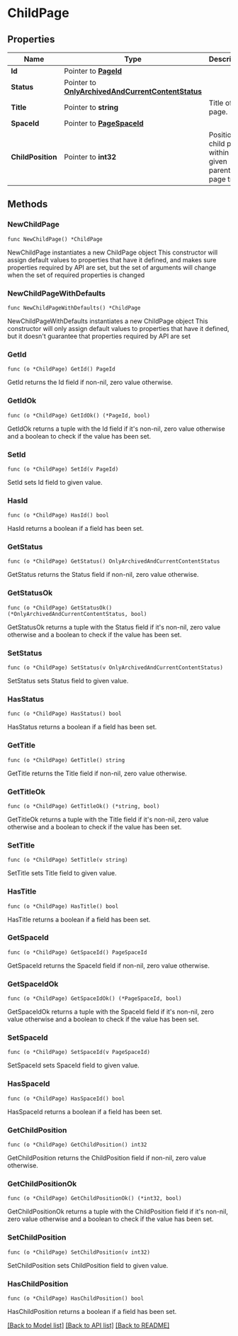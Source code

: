 # ChildPage

## Properties

Name | Type | Description | Notes
------------ | ------------- | ------------- | -------------
**Id** | Pointer to [**PageId**](PageId.md) |  | [optional] 
**Status** | Pointer to [**OnlyArchivedAndCurrentContentStatus**](OnlyArchivedAndCurrentContentStatus.md) |  | [optional] 
**Title** | Pointer to **string** | Title of the page. | [optional] 
**SpaceId** | Pointer to [**PageSpaceId**](PageSpaceId.md) |  | [optional] 
**ChildPosition** | Pointer to **int32** | Position of child page within the given parent page tree. | [optional] 

## Methods

### NewChildPage

`func NewChildPage() *ChildPage`

NewChildPage instantiates a new ChildPage object
This constructor will assign default values to properties that have it defined,
and makes sure properties required by API are set, but the set of arguments
will change when the set of required properties is changed

### NewChildPageWithDefaults

`func NewChildPageWithDefaults() *ChildPage`

NewChildPageWithDefaults instantiates a new ChildPage object
This constructor will only assign default values to properties that have it defined,
but it doesn't guarantee that properties required by API are set

### GetId

`func (o *ChildPage) GetId() PageId`

GetId returns the Id field if non-nil, zero value otherwise.

### GetIdOk

`func (o *ChildPage) GetIdOk() (*PageId, bool)`

GetIdOk returns a tuple with the Id field if it's non-nil, zero value otherwise
and a boolean to check if the value has been set.

### SetId

`func (o *ChildPage) SetId(v PageId)`

SetId sets Id field to given value.

### HasId

`func (o *ChildPage) HasId() bool`

HasId returns a boolean if a field has been set.

### GetStatus

`func (o *ChildPage) GetStatus() OnlyArchivedAndCurrentContentStatus`

GetStatus returns the Status field if non-nil, zero value otherwise.

### GetStatusOk

`func (o *ChildPage) GetStatusOk() (*OnlyArchivedAndCurrentContentStatus, bool)`

GetStatusOk returns a tuple with the Status field if it's non-nil, zero value otherwise
and a boolean to check if the value has been set.

### SetStatus

`func (o *ChildPage) SetStatus(v OnlyArchivedAndCurrentContentStatus)`

SetStatus sets Status field to given value.

### HasStatus

`func (o *ChildPage) HasStatus() bool`

HasStatus returns a boolean if a field has been set.

### GetTitle

`func (o *ChildPage) GetTitle() string`

GetTitle returns the Title field if non-nil, zero value otherwise.

### GetTitleOk

`func (o *ChildPage) GetTitleOk() (*string, bool)`

GetTitleOk returns a tuple with the Title field if it's non-nil, zero value otherwise
and a boolean to check if the value has been set.

### SetTitle

`func (o *ChildPage) SetTitle(v string)`

SetTitle sets Title field to given value.

### HasTitle

`func (o *ChildPage) HasTitle() bool`

HasTitle returns a boolean if a field has been set.

### GetSpaceId

`func (o *ChildPage) GetSpaceId() PageSpaceId`

GetSpaceId returns the SpaceId field if non-nil, zero value otherwise.

### GetSpaceIdOk

`func (o *ChildPage) GetSpaceIdOk() (*PageSpaceId, bool)`

GetSpaceIdOk returns a tuple with the SpaceId field if it's non-nil, zero value otherwise
and a boolean to check if the value has been set.

### SetSpaceId

`func (o *ChildPage) SetSpaceId(v PageSpaceId)`

SetSpaceId sets SpaceId field to given value.

### HasSpaceId

`func (o *ChildPage) HasSpaceId() bool`

HasSpaceId returns a boolean if a field has been set.

### GetChildPosition

`func (o *ChildPage) GetChildPosition() int32`

GetChildPosition returns the ChildPosition field if non-nil, zero value otherwise.

### GetChildPositionOk

`func (o *ChildPage) GetChildPositionOk() (*int32, bool)`

GetChildPositionOk returns a tuple with the ChildPosition field if it's non-nil, zero value otherwise
and a boolean to check if the value has been set.

### SetChildPosition

`func (o *ChildPage) SetChildPosition(v int32)`

SetChildPosition sets ChildPosition field to given value.

### HasChildPosition

`func (o *ChildPage) HasChildPosition() bool`

HasChildPosition returns a boolean if a field has been set.


[[Back to Model list]](../README.md#documentation-for-models) [[Back to API list]](../README.md#documentation-for-api-endpoints) [[Back to README]](../README.md)


